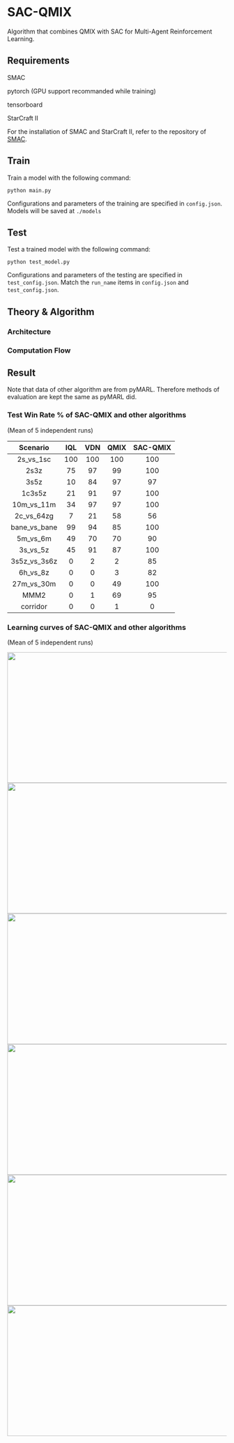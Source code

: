 
# SAC-QMIX

Algorithm that combines QMIX with SAC for Multi-Agent Reinforcement Learning.

## Requirements

SMAC

pytorch (GPU support recommanded while training)

tensorboard

StarCraft II

For the installation of SMAC and StarCraft II, refer to the repository of [SMAC](https://github.com/oxwhirl/smac).

## Train

Train a model with the following command:

```shell
python main.py
```

Configurations and parameters of the training are specified in `config.json`. Models will be saved at `./models`

## Test

Test a trained model with the following command:

```shell
python test_model.py
```
Configurations and parameters of the testing are specified in `test_config.json`. Match the `run_name` items in `config.json` and `test_config.json`.

## Theory & Algorithm

### Architecture

### Computation Flow

## Result

Note that data of other algorithm are from pyMARL. Therefore methods of evaluation are kept the same as pyMARL did.

### Test Win Rate % of SAC-QMIX and other algorithms

(Mean of 5 independent runs)

<div align=center>
  
|  Scenario  | IQL | VDN | QMIX | SAC-QMIX |
|  :-------: | :-: | :-: | :--: | :------: |
|  2s_vs_1sc | 100 | 100 | 100  | 100 |
|  2s3z      | 75  | 97  | 99   | 100 |
|  3s5z      | 10  | 84  | 97   | 97  |
|  1c3s5z    | 21  | 91  | 97   | 100 |
| 10m_vs_11m | 34  | 97  | 97   | 100 |
| 2c_vs_64zg | 7   | 21  | 58   | 56  |
|bane_vs_bane| 99  | 94  | 85   | 100 |
|  5m_vs_6m  | 49  | 70  | 70   | 90  |
|  3s_vs_5z  | 45  | 91  | 87   | 100 |
|3s5z_vs_3s6z| 0   | 2   | 2    | 85  |
|  6h_vs_8z  | 0   | 0   | 3    | 82  |
| 27m_vs_30m | 0   | 0   | 49   | 100 |
|   MMM2     | 0   | 1   | 69   | 95  |
|  corridor  | 0   | 0   | 1    | 0   |
</div>

### Learning curves of SAC-QMIX and other algorithms

(Mean of 5 independent runs)

<div align=center><img width = '600' height ='300' src ="https://github.com/FlickerNiko/SAC-QMIX/blob/master/figures/5m_vs_6m_all.svg"/></div>
<div align=center><img width = '600' height ='300' src ="https://github.com/FlickerNiko/SAC-QMIX/blob/master/figures/27m_vs_30m_all.svg"/></div>
<div align=center><img width = '600' height ='300' src ="https://github.com/FlickerNiko/SAC-QMIX/blob/master/figures/2c_vs_64zg_all.svg"/></div>
<div align=center><img width = '600' height ='300' src ="https://github.com/FlickerNiko/SAC-QMIX/blob/master/figures/MMM2_all.svg"/></div>
<div align=center><img width = '600' height ='300' src ="https://github.com/FlickerNiko/SAC-QMIX/blob/master/figures/3s5z_vs_3s6z_all.svg"/></div>
<div align=center><img width = '600' height ='300' src ="https://github.com/FlickerNiko/SAC-QMIX/blob/master/figures/6h_vs_8z_all.svg"/></div>
